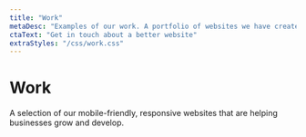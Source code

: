 ```yaml
---
title: "Work"
metaDesc: "Examples of our work. A portfolio of websites we have created for clients to help them build their businesses by attracting more customers."
ctaText: "Get in touch about a better website"
extraStyles: "/css/work.css"
---
```


# Work

A selection of our mobile-friendly, responsive websites that are helping businesses grow and develop.

